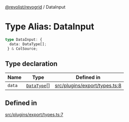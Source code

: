 [@revolist/revogrid](README.md) / DataInput

# Type Alias: DataInput

```ts
type DataInput: {
  data: DataType[];
 } & ColSource;
```

## Type declaration

| Name | Type | Defined in |
| ------ | ------ | ------ |
| `data` | [`DataType`](TypeAlias.DataType.md)[] | [src/plugins/export/types.ts:8](https://github.com/revolist/revogrid/blob/73f8a5d0a8436a360d4f96a23968accd54f79b44/src/plugins/export/types.ts#L8) |

## Defined in

[src/plugins/export/types.ts:7](https://github.com/revolist/revogrid/blob/73f8a5d0a8436a360d4f96a23968accd54f79b44/src/plugins/export/types.ts#L7)
